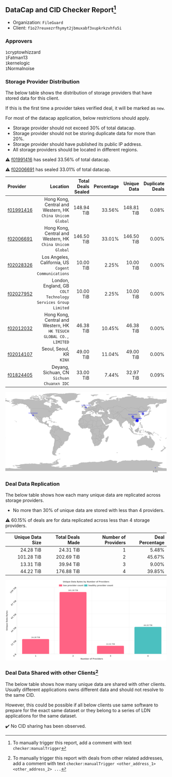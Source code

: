 ## DataCap and CID Checker Report[^1]
 - Organization: `FileGuard`
 - Client: `f1o27reuxezrfhymyt2jbmuxabf3xupkrkzvhfu5i`
### Approvers
`1`cryptowhizzard<br/>`1`Fatman13<br/>`1`kernelogic<br/>`1`Normalnoise

### Storage Provider Distribution
The below table shows the distribution of storage providers that have stored data for this client.

If this is the first time a provider takes verified deal, it will be marked as `new`.

For most of the datacap application, below restrictions should apply.
 - Storage provider should not exceed 30% of total datacap.
 - Storage provider should not be storing duplicate data for more than 20%.
 - Storage provider should have published its public IP address.
 - All storage providers should be located in different regions.

⚠️ [f01991416](https://filfox.info/en/address/f01991416) has sealed 33.56% of total datacap.

⚠️ [f02006691](https://filfox.info/en/address/f02006691) has sealed 33.01% of total datacap.

| Provider                                              |                                                               Location | Total Deals Sealed | Percentage | Unique Data | Duplicate Deals |
| :---------------------------------------------------- | ---------------------------------------------------------------------: | -----------------: | ---------: | ----------: | --------------: |
| [f01991416](https://filfox.info/en/address/f01991416) |           Hong Kong, Central and Western, HK<br/>`China Unicom Global` |         148.94 TiB |     33.56% |  148.81 TiB |           0.08% |
| [f02006691](https://filfox.info/en/address/f02006691) |           Hong Kong, Central and Western, HK<br/>`China Unicom Global` |         146.50 TiB |     33.01% |  146.50 TiB |           0.00% |
| [f02028326](https://filfox.info/en/address/f02028326) |                Los Angeles, California, US<br/>`Cogent Communications` |          10.00 TiB |      2.25% |   10.00 TiB |           0.00% |
| [f02027952](https://filfox.info/en/address/f02027952) |       London, England, GB<br/>`COLT Technology Services Group Limited` |          10.00 TiB |      2.25% |   10.00 TiB |           0.00% |
| [f02012032](https://filfox.info/en/address/f02012032) | Hong Kong, Central and Western, HK<br/>`HK TESUCH GLOBAL CO., LIMITED` |          46.38 TiB |     10.45% |   46.38 TiB |           0.00% |
| [f02014107](https://filfox.info/en/address/f02014107) |                                            Seoul, Seoul, KR<br/>`KINX` |          49.00 TiB |     11.04% |   49.00 TiB |           0.00% |
| [f01824405](https://filfox.info/en/address/f01824405) |                          Deyang, Sichuan, CN<br/>`Sichuan Chuanxn IDC` |          33.00 TiB |      7.44% |   32.97 TiB |           0.09% |

<img src="https://raw.githubusercontent.com/data-preservation-programs/filplus-checker-assets/main/filecoin-project/filecoin-plus-large-datasets/issues/1711/1680979115370.png"/>

### Deal Data Replication
The below table shows how each many unique data are replicated across storage providers.

- No more than 30% of unique data are stored with less than 4 providers.

⚠️ 60.15% of deals are for data replicated across less than 4 storage providers.

| Unique Data Size | Total Deals Made | Number of Providers | Deal Percentage |
| ---------------: | ---------------: | ------------------: | --------------: |
|        24.28 TiB |        24.31 TiB |                   1 |           5.48% |
|       101.28 TiB |       202.69 TiB |                   2 |          45.67% |
|        13.31 TiB |        39.94 TiB |                   3 |           9.00% |
|        44.22 TiB |       176.88 TiB |                   4 |          39.85% |

<img src="https://raw.githubusercontent.com/data-preservation-programs/filplus-checker-assets/main/filecoin-project/filecoin-plus-large-datasets/issues/1711/1680979116138.png"/>

### Deal Data Shared with other Clients[^3]
The below table shows how many unique data are shared with other clients.
Usually different applications owns different data and should not resolve to the same CID.

However, this could be possible if all below clients use same software to prepare for the exact same dataset or they belong to a series of LDN applications for the same dataset.

✔️ No CID sharing has been observed.

[^1]: To manually trigger this report, add a comment with text `checker:manualTrigger`

[^2]: Deals from those addresses are combined into this report as they are specified with `checker:manualTrigger`

[^3]: To manually trigger this report with deals from other related addresses, add a comment with text `checker:manualTrigger <other_address_1> <other_address_2> ...`
